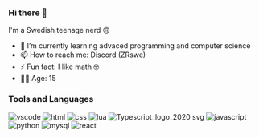 ### Hi there 👋

I'm a Swedish teenage nerd 🙃

- 🌱 I’m currently learning advaced programming and computer science
- 📫 How to reach me: Discord (ZRswe)
- ⚡ Fun fact: I like math 🤓
- 🙎‍♂️ Age: 15

### Tools and Languages
![vscode](https://github.com/ZRswe10/ZRswe10/assets/103931424/678f922b-4bc8-455c-99a6-1d48b29d9ac9)
![html](https://github.com/ZRswe10/ZRswe10/assets/103931424/db931e40-57a8-4522-b3d3-a8c45a5a9b60)
![css](https://github.com/ZRswe10/ZRswe10/assets/103931424/71365669-de05-42ce-9b4c-cf83e27e2039)
![lua](https://github.com/ZRswe10/ZRswe10/assets/103931424/7aae62d8-a290-4c17-aa27-382e50b86bb7)
![Typescript_logo_2020 svg](https://github.com/ZRswe10/ZRswe10/assets/103931424/f442c025-5ea2-4352-af3b-4771584974a1)
![javascript](https://github.com/ZRswe10/ZRswe10/assets/103931424/e76e7971-a37e-4fdf-bb9d-dc1e3c506a5f)
![python](https://github.com/ZRswe10/ZRswe10/assets/103931424/0e985b3a-a866-4d02-8902-632b127cbf9d)
![mysql](https://github.com/ZRswe10/ZRswe10/assets/103931424/6eec836f-fdd1-40ae-8aea-ab4765bbdc8a)
![react](https://github.com/ZRswe10/ZRswe10/assets/103931424/6c9ed030-4fbd-4f68-b503-a7e8e1312d5d)
